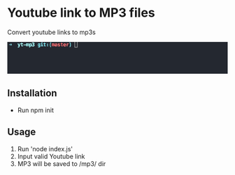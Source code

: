 # Youtube link to MP3 files
Convert youtube links to mp3s

![Demo](assets/example.gif)

## Installation
- Run npm init

## Usage
1. Run 'node index.js'
2. Input valid Youtube link
3. MP3 will be saved to /mp3/ dir
